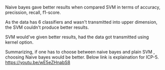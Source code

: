 Naive bayes gave better results when compared SVM in terms of accuracy, precission, recall, f1-score.

As the data has 6 classifiers and wasn't transmitted into upper dimension, the SVM couldn't produce better results.

SVM would've given better results, had the data got transmitted using kernel option.

Summarizing, if one has to choose between naive bayes and plain SVM , choosing Naive bayes would be better.
Below link is explaination for ICP-5.
https://youtu.be/wE5eZHnabS8
